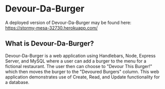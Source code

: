 # Devour-Da-Burger

A deployed version of Devour-Da-Burger may be found here: https://stormy-mesa-32730.herokuapp.com/

## What is Devour-Da-Burger?
Devour-Da-Burger is a web application using Handlebars, Node, Express Server, and MySQL where a user can add a burger to the menu for a fictional restaurant. The user then can choose to "Devour This Burger!" which then moves the burger to the "Devoured Burgers" column. This web application demonstrates use of Create, Read, and Update functionality for a database.
